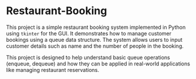 # Restaurant-Booking

This project is a simple restaurant booking system implemented in Python using `tkinter` for the GUI. It demonstrates how to manage customer bookings using a queue data structure. The system allows users to input customer details such as name and the number of people in the booking.

This project is designed to help understand basic queue operations (enqueue, dequeue) and how they can be applied in real-world applications like managing restaurant reservations.
